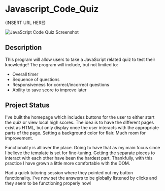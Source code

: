 # Javascript_Code_Quiz

(INSERT URL HERE)

![JavaScript Code Quiz Screenshot](/INSERT-PATHWAY-HERE.PNG?raw=true "JavaScript Code Quiz")

## Description
This program will allow users to take a JavaScript related quiz to test their knowledge! The program will include, but not limited to:

* Overall timer
* Sequence of questions
* Responsiveness for correct/incorrect questions
* Ability to save score to improve later


## Project Status

I've built the homepage which includes buttons for the user to either start the quiz or view local high scores. The idea is to have the different pages exist as HTML, but only display once the user interacts with the appropriate parts of the page. Setting a background color for flair. Much room for improvement.

Functionality is all over the place. Going to have that as my main focus since I believe the template is set for fine-tuning. Getting the separate pieces to interact with each other have been the hardest part. Thankfully, with this practice I have grown a little more comfortable with the DOM.

Had a quick tutoring session where they pointed out my button functionality. I've now set the answers to be globally listened by clicks and they seem to be functioning properly now!